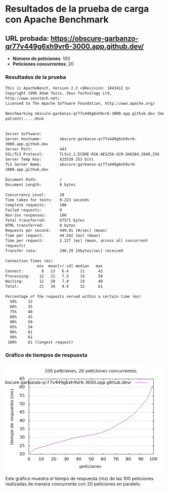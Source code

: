 # Resultados de la prueba de carga con Apache Benchmark

## URL probada: https://obscure-garbanzo-qr77v449g6xh9vr6-3000.app.github.dev/

- **Número de peticiones**: 100
- **Peticiones concurrentes**: 20

### Resultados de la prueba

```
This is ApacheBench, Version 2.3 <$Revision: 1843412 $>
Copyright 1996 Adam Twiss, Zeus Technology Ltd, http://www.zeustech.net/
Licensed to The Apache Software Foundation, http://www.apache.org/

Benchmarking obscure-garbanzo-qr77v449g6xh9vr6-3000.app.github.dev (be patient).....done


Server Software:        
Server Hostname:        obscure-garbanzo-qr77v449g6xh9vr6-3000.app.github.dev
Server Port:            443
SSL/TLS Protocol:       TLSv1.2,ECDHE-RSA-AES256-GCM-SHA384,2048,256
Server Temp Key:        X25519 253 bits
TLS Server Name:        obscure-garbanzo-qr77v449g6xh9vr6-3000.app.github.dev

Document Path:          /
Document Length:        0 bytes

Concurrency Level:      20
Time taken for tests:   0.223 seconds
Complete requests:      100
Failed requests:        0
Non-2xx responses:      100
Total transferred:      67571 bytes
HTML transferred:       0 bytes
Requests per second:    449.01 [#/sec] (mean)
Time per request:       44.542 [ms] (mean)
Time per request:       2.227 [ms] (mean, across all concurrent requests)
Transfer rate:          296.29 [Kbytes/sec] received

Connection Times (ms)
              min  mean[+/-sd] median   max
Connect:        8   13   6.4     11      42
Processing:    12   21   7.5     19      50
Waiting:       12   20   7.0     19      48
Total:         21   34   9.4     32      61

Percentage of the requests served within a certain time (ms)
  50%     32
  66%     35
  75%     40
  80%     42
  90%     50
  95%     54
  98%     61
  99%     61
 100%     61 (longest request)
```

### Gráfico de tiempos de respuesta

![Gráfico de tiempos de respuesta](resultado.png)

Este gráfico muestra el tiempo de respuesta (ms) de las 100 peticiones realizadas de manera concurrente con 20 peticiones en paralelo.
